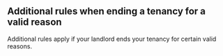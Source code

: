 ##  Additional rules when ending a tenancy for a valid reason

Additional rules apply if your landlord ends your tenancy for certain valid
reasons.
